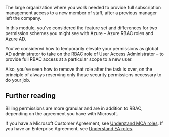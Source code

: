The large organization where you work needed to provide full subscription management access to a new member of staff, after a previous manager left the company.

In this module, you've considered the feature set and differences for two permission schemes you might see with Azure – Azure RBAC roles and Azure AD.

You've considered how to temporarily elevate your permissions as global AD administrator to take on the RBAC role of User Access Administrator – to provide full RBAC access at a particular scope to a new user.

Also, you've seen how to remove that role after the task is over, on the principle of always reserving only those security permissions necessary to do your job.

## Further reading

Billing permissions are more granular and are in addition to RBAC, depending on the agreement you have with Microsoft.

If you have a Microsoft Customer Agreement, see [Understand MCA roles](https://docs.microsoft.com/azure/billing/billing-understand-mca-roles).
If you have an Enterprise Agreement, see [Understand EA roles](https://docs.microsoft.com/azure/billing/billing-understand-ea-roles).
